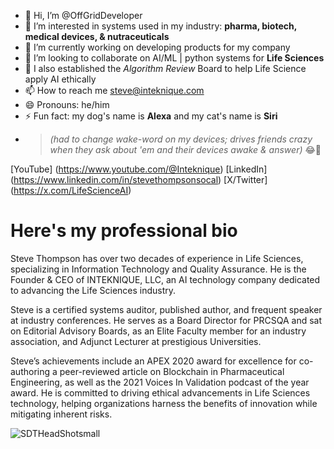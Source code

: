 - 👋 Hi, I’m @OffGridDeveloper
- 👀 I’m interested in systems used in my industry: __pharma, biotech, medical devices, & nutraceuticals__
- 🌱 I’m currently working on developing products for my company
- 💞️ I’m looking to collaborate on AI/ML | python systems for __Life Sciences__
- 💞️ I also established the _Algorithm Review_ Board to help Life Science apply AI ethically
- 📫 How to reach me steve@inteknique.com
- 😄 Pronouns: he/him
- ⚡ Fun fact: my dog's name is __Alexa__ and my cat's name is __Siri__
- > _(had to change wake-word on my devices; drives friends crazy when they ask about 'em and their devices awake & answer)_ 😂🤣

[YouTube] (https://www.youtube.com/@Inteknique)
[LinkedIn] (https://www.linkedin.com/in/stevethompsonsocal)
[X/Twitter] (https://x.com/LifeScienceAI)


# Here's my professional bio


Steve Thompson has over two decades of experience in Life Sciences, specializing in Information Technology and Quality Assurance. He is the Founder & CEO of INTEKNIQUE, LLC, an AI technology company dedicated to advancing the Life Sciences industry.

Steve is a certified systems auditor, published author, and frequent speaker at industry conferences. He serves as a Board Director for PRCSQA and sat on Editorial Advisory Boards, as an Elite Faculty member for an industry association, and Adjunct Lecturer at prestigious Universities.

Steve’s achievements include an APEX 2020 award for excellence for co-authoring a peer-reviewed article on Blockchain in Pharmaceutical Engineering, as well as the 2021 Voices In Validation podcast of the year award. He is committed to driving ethical advancements in Life Sciences technology, helping organizations harness the benefits of innovation while mitigating inherent risks.

![SDTHeadShotsmall](https://github.com/user-attachments/assets/d5f227c8-567c-41ec-a78a-436df460dc5c)
